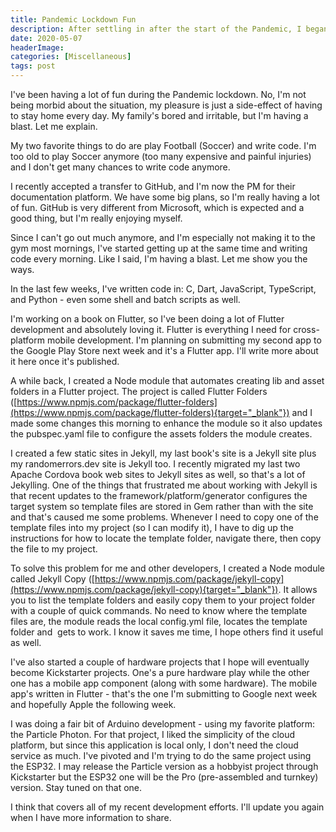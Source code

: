 ```yaml
---
title: Pandemic Lockdown Fun
description: After settling in after the start of the Pandemic, I began work on a lot of different projects and this post describes a bit about what I'm doing.
date: 2020-05-07
headerImage: 
categories: [Miscellaneous]
tags: post
---
```


I've been having a lot of fun during the Pandemic lockdown. No, I'm not being morbid about the situation, my pleasure is just a side-effect of having to stay home every day. My family's bored and irritable, but I'm having a blast. Let me explain.

My two favorite things to do are play Football (Soccer) and write code. I'm too old to play Soccer anymore (too many expensive and painful injuries) and I don't get many chances to write code anymore.

I recently accepted a transfer to GitHub, and I'm now the PM for their documentation platform. We have some big plans, so I'm really having a lot of fun. GitHub is very different from Microsoft, which is expected and a good thing, but I'm really enjoying myself.

Since I can't go out much anymore, and I'm especially not making it to the gym most mornings, I've started getting up at the same time and writing code every morning. Like I said, I'm having a blast. Let me show you the ways.

In the last few weeks, I've written code in: C, Dart, JavaScript, TypeScript, and Python - even some shell and batch scripts as well.

I'm working on a book on Flutter, so I've been doing a lot of Flutter development and absolutely loving it. Flutter is everything I need for cross-platform mobile development. I'm planning on submitting my second app to the Google Play Store next week and it's a Flutter app. I'll write more about it here once it's published. 

A while back, I created a Node module that automates creating lib and asset folders in a Flutter project. The project is called Flutter Folders ([https://www.npmjs.com/package/flutter-folders](https://www.npmjs.com/package/flutter-folders){target="_blank"}) and I made some changes this morning to enhance the module so it also updates the pubspec.yaml file to configure the assets folders the module creates.

I created a few static sites in Jekyll, my last book's site is a Jekyll site plus my randomerrors.dev site is Jekyll too. I recently migrated my last two Apache Cordova book web sites to Jekyll sites as well, so that's a lot of Jekylling. One of the things that frustrated me about working with Jekyll is that recent updates to the framework/platform/generator configures the target system so template files are stored in Gem rather than with the site and that's caused me some problems. Whenever I need to copy one of the template files into my project (so I can modify it), I have to dig up the instructions for how to locate the template folder, navigate there, then copy the file to my project. 

To solve this problem for me and other developers, I created a Node module called Jekyll Copy ([https://www.npmjs.com/package/jekyll-copy](https://www.npmjs.com/package/jekyll-copy){target="_blank"}). It allows you to list the template folders and easily copy them to your project folder with a couple of quick commands. No need to know where the template files are, the module reads the local config.yml file, locates the template folder and  gets to work. I know it saves me time, I hope others find it useful as well.

I've also started a couple of hardware projects that I hope will eventually become Kickstarter projects. One's a pure hardware play while the other one has a mobile app component (along with some hardware). The mobile app's written in Flutter - that's the one I'm submitting to Google next week and hopefully Apple the following week.

I was doing a fair bit of Arduino development - using my favorite platform: the Particle Photon. For that project, I liked the simplicity of the cloud platform, but since this application is local only, I don't need the cloud service as much. I've pivoted and I'm trying to do the same project using the ESP32. I may release the Particle version as a hobbyist project through Kickstarter but the ESP32 one will be the Pro (pre-assembled and turnkey) version. Stay tuned on that one.

I think that covers all of my recent development efforts. I'll update you again when I have more information to share.